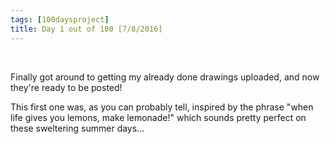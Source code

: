 ```yaml
---
tags: [100daysproject]
title: Day 1 out of 100 [7/8/2016]
---
```


<img src="{{ site.url }}{{ site.baseurl }}/images/100days/1lemonade.jpg" alt="">
<img src="{{ site.url }}{{ site.baseurl }}/images/lemonade.jpg" alt="">


Finally got around to getting my already done drawings uploaded, and now they're ready to be posted!

This first one was, as you can probably tell, inspired by the phrase "when life gives you lemons, make lemonade!" which sounds pretty perfect on these sweltering summer days...
